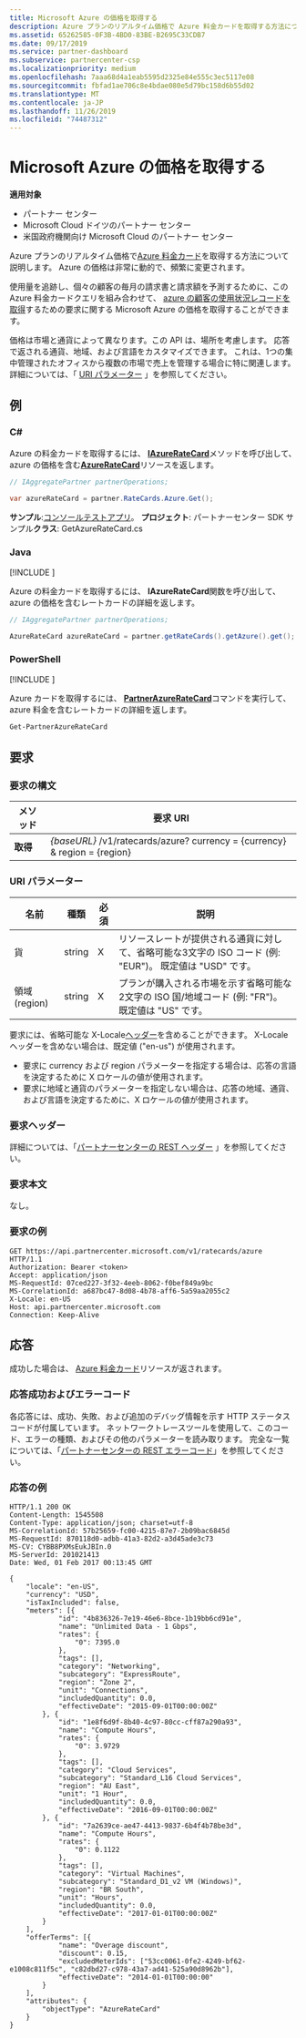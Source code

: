 ```yaml
---
title: Microsoft Azure の価格を取得する
description: Azure プランのリアルタイム価格で Azure 料金カードを取得する方法について説明します。 Azure の価格は非常に動的で、頻繁に変更されます。
ms.assetid: 65262585-0F3B-4BD0-83BE-B2695C33CDB7
ms.date: 09/17/2019
ms.service: partner-dashboard
ms.subservice: partnercenter-csp
ms.localizationpriority: medium
ms.openlocfilehash: 7aaa68d4a1eab5595d2325e84e555c3ec5117e08
ms.sourcegitcommit: fbfad1ae706c8e4bdae080e5d79bc158d6b55d02
ms.translationtype: MT
ms.contentlocale: ja-JP
ms.lasthandoff: 11/26/2019
ms.locfileid: "74487312"
---
```

# <a name="get-prices-for-microsoft-azure"></a>Microsoft Azure の価格を取得する

**適用対象**

- パートナー センター
- Microsoft Cloud ドイツのパートナー センター
- 米国政府機関向け Microsoft Cloud のパートナー センター

Azure プランのリアルタイム価格で[Azure 料金カード](azure-rate-card-resources.md)を取得する方法について説明します。 Azure の価格は非常に動的で、頻繁に変更されます。

使用量を追跡し、個々の顧客の毎月の請求書と請求額を予測するために、この Azure 料金カードクエリを組み合わせて、 [azure の顧客の使用状況レコードを取得](get-a-customer-s-utilization-record-for-azure.md)するための要求に関する Microsoft Azure の価格を取得することができます。

価格は市場と通貨によって異なります。この API は、場所を考慮します。 応答で返される通貨、地域、および言語をカスタマイズできます。 これは、1つの集中管理されたオフィスから複数の市場で売上を管理する場合に特に関連します。 詳細については、「 [URI パラメーター](#uri-parameters) 」を参照してください。 

## <a name="examples"></a>例

### <a name="c"></a>C#

Azure の料金カードを取得するには、 [**IAzureRateCard**](https://docs.microsoft.com/dotnet/api/microsoft.store.partnercenter.ratecards.iazureratecard.get)メソッドを呼び出して、azure の価格を含む[**AzureRateCard**](https://docs.microsoft.com/dotnet/api/microsoft.store.partnercenter.models.ratecards.azureratecard)リソースを返します。

```csharp
// IAggregatePartner partnerOperations;

var azureRateCard = partner.RateCards.Azure.Get();
```

**サンプル**:[コンソールテストアプリ](console-test-app.md)。 **プロジェクト**: パートナーセンター SDK サンプル**クラス**: GetAzureRateCard.cs

### <a name="java"></a>Java

[!INCLUDE [<Partner Center Java SDK support details>](<../includes/java-sdk-support.md>)]

Azure の料金カードを取得するには、 **IAzureRateCard**関数を呼び出して、azure の価格を含むレートカードの詳細を返します。

```java
// IAggregatePartner partnerOperations;

AzureRateCard azureRateCard = partner.getRateCards().getAzure().get();
```

### <a name="powershell"></a>PowerShell

[!INCLUDE [<Partner Center PowerShell module support details>](<../includes/powershell-module-support.md>)]

Azure カードを取得するには、 [**PartnerAzureRateCard**](https://github.com/Microsoft/Partner-Center-PowerShell/blob/master/docs/help/Get-PartnerAzureRateCard.md)コマンドを実行して、azure 料金を含むレートカードの詳細を返します。

```powershell
Get-PartnerAzureRateCard
```

## <a name="request"></a>要求

### <a name="request-syntax"></a>要求の構文

| メソッド  | 要求 URI                                                        |
|---------|--------------------------------------------------------------------|
| **取得** | *{baseURL}* /v1/ratecards/azure? currency = {currency} & region = {region} |

### <a name="uri-parameters"></a>URI パラメーター

| 名前     | 種類   | 必須 | 説明                                                                                                                                                                               |
|----------|--------|----------|-------------------------------------------------------------------------------------------------------------------------------------------------------------------------------------------|
| 貨 | string | X       | リソースレートが提供される通貨に対して、省略可能な3文字の ISO コード (例: "EUR")。 既定値は "USD" です。 |
| 領域 (region)   | string | X       | プランが購入される市場を示す省略可能な2文字の ISO 国/地域コード (例: "FR")。 既定値は "US" です。        |

要求には、省略可能な X-Locale[ヘッダー](headers.md#request-headers)を含めることができます。 X-Locale ヘッダーを含めない場合は、既定値 ("en-us") が使用されます。
* 要求に currency および region パラメーターを指定する場合は、応答の言語を決定するために X ロケールの値が使用されます。
* 要求に地域と通貨のパラメーターを指定しない場合は、応答の地域、通貨、および言語を決定するために、X ロケールの値が使用されます。


### <a name="request-header"></a>要求ヘッダー

詳細については、「[パートナーセンターの REST ヘッダー](headers.md) 」を参照してください。

### <a name="request-body"></a>要求本文

なし。

### <a name="request-example"></a>要求の例

```http
GET https://api.partnercenter.microsoft.com/v1/ratecards/azure HTTP/1.1
Authorization: Bearer <token>
Accept: application/json
MS-RequestId: 07ced227-3f32-4eeb-8062-f0bef849a9bc
MS-CorrelationId: a687bc47-8d08-4b78-aff6-5a59aa2055c2
X-Locale: en-US
Host: api.partnercenter.microsoft.com
Connection: Keep-Alive
```

## <a name="response"></a>応答


成功した場合は、 [Azure 料金カード](azure-rate-card-resources.md)リソースが返されます。

### <a name="response-success-and-error-codes"></a>応答成功およびエラーコード

各応答には、成功、失敗、および追加のデバッグ情報を示す HTTP ステータスコードが付属しています。 ネットワークトレースツールを使用して、このコード、エラーの種類、およびその他のパラメーターを読み取ります。 完全な一覧については、「[パートナーセンターの REST エラーコード](error-codes.md)」を参照してください。

### <a name="response-example"></a>応答の例

```http
HTTP/1.1 200 OK
Content-Length: 1545508
Content-Type: application/json; charset=utf-8
MS-CorrelationId: 57b25659-fc00-4215-87e7-2b09bac6845d
MS-RequestId: 870118d0-adbb-41a3-82d2-a3d45ade3c73
MS-CV: CYBB8PXMsEukJBIn.0
MS-ServerId: 201021413
Date: Wed, 01 Feb 2017 00:13:45 GMT

{
    "locale": "en-US",
    "currency": "USD",
    "isTaxIncluded": false,
    "meters": [{
            "id": "4b836326-7e19-46e6-8bce-1b19bb6cd91e",
            "name": "Unlimited Data - 1 Gbps",
            "rates": {
                "0": 7395.0
            },
            "tags": [],
            "category": "Networking",
            "subcategory": "ExpressRoute",
            "region": "Zone 2",
            "unit": "Connections",
            "includedQuantity": 0.0,
            "effectiveDate": "2015-09-01T00:00:00Z"
        }, {
            "id": "1e8f6d9f-8b40-4c97-80cc-cff87a290a93",
            "name": "Compute Hours",
            "rates": {
                "0": 3.9729
            },
            "tags": [],
            "category": "Cloud Services",
            "subcategory": "Standard_L16 Cloud Services",
            "region": "AU East",
            "unit": "1 Hour",
            "includedQuantity": 0.0,
            "effectiveDate": "2016-09-01T00:00:00Z"
        }, {
            "id": "7a2639ce-ae47-4413-9837-6b4f4b78be3d",
            "name": "Compute Hours",
            "rates": {
                "0": 0.1122
            },
            "tags": [],
            "category": "Virtual Machines",
            "subcategory": "Standard_D1_v2 VM (Windows)",
            "region": "BR South",
            "unit": "Hours",
            "includedQuantity": 0.0,
            "effectiveDate": "2017-01-01T00:00:00Z"
        }
    ],
    "offerTerms": [{
            "name": "Overage discount",
            "discount": 0.15,
            "excludedMeterIds": ["53cc0061-0fe2-4249-bf62-e1008c811f5c", "c82dbd27-c978-43a7-ad41-525a90d8962b"],
            "effectiveDate": "2014-01-01T00:00:00"
        }
    ],
    "attributes": {
        "objectType": "AzureRateCard"
    }
}
```
